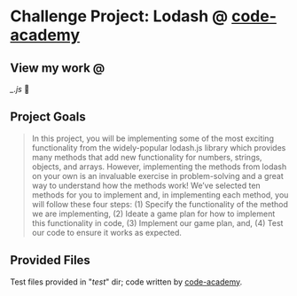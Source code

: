 # Challenge Project: Lodash @ [code-academy](https://www.codecademy.com)

## View my work @

*_.js* :rabbit2:

## Project Goals

> In this project, you will be implementing some of the most exciting functionality from the widely-popular lodash.js library which provides many methods that add new functionality for numbers, strings, objects, and arrays. However, implementing the methods from lodash on your own is an invaluable exercise in problem-solving and a great way to understand how the methods work! We’ve selected ten methods for you to implement and, in implementing each method, you will follow these four steps: (1) Specify the functionality of the method we are implementing, (2) Ideate a game plan for how to implement this functionality in code, (3) Implement our game plan, and, (4) Test our code to ensure it works as expected.

## Provided Files

Test files provided in "*test*" dir; code written by [code-academy](https://www.codecademy.com).
